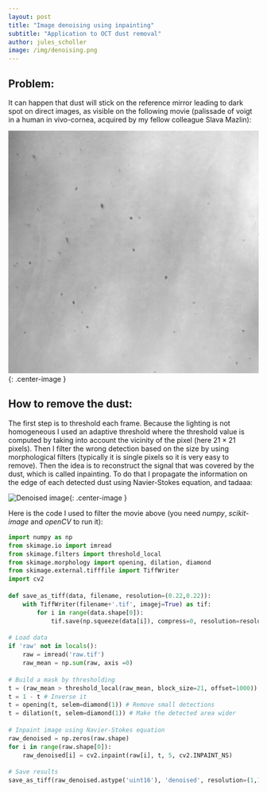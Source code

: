 ```yaml
---
layout: post
title: "Image denoising using inpainting"
subtitle: "Application to OCT dust removal"
author: jules_scholler
image: /img/denoising.png
---
```


## Problem:

It can happen that dust will stick on the reference mirror leading to dark spot on direct images, as visible on the following movie (palissade of voigt in a human in vivo-cornea, acquired by my fellow colleague Slava Mazlin):

![Raw image](../img/raw.gif){: .center-image }

## How to remove the dust:

The first step is to threshold each frame. Because the lighting is not homogeneous I used an adaptive threshold where the threshold value is computed by taking into account the vicinity of the pixel (here $21\times21$ pixels). Then I filter the wrong detection based on the size by using morphological filters (typically it is single pixels so it is very easy to remove). Then the idea is to reconstruct the signal that was covered by the dust, which is called inpainting. To do that I propagate the information on the edge of each detected dust using Navier-Stokes equation, and tadaaa:

![Denoised image](../img/denoised.gif){: .center-image }

Here is the code I used to filter the movie above (you need *numpy*, *scikit-image* and *openCV* to run it):

```python
import numpy as np
from skimage.io import imread
from skimage.filters import threshold_local
from skimage.morphology import opening, dilation, diamond
from skimage.external.tifffile import TiffWriter
import cv2

def save_as_tiff(data, filename, resolution=(0.22,0.22)):
    with TiffWriter(filename+'.tif', imagej=True) as tif:
        for i in range(data.shape[0]):
            tif.save(np.squeeze(data[i]), compress=0, resolution=resolution)

# Load data
if 'raw' not in locals():
    raw = imread('raw.tif')
    raw_mean = np.sum(raw, axis =0)
    
# Build a mask by thresholding
t = (raw_mean > threshold_local(raw_mean, block_size=21, offset=1000)).astype('uint8')
t = 1 - t # Inverse it
t = opening(t, selem=diamond(1)) # Remove small detections
t = dilation(t, selem=diamond(1)) # Make the detected area wider

# Inpaint image using Navier-Stokes equation
raw_denoised = np.zeros(raw.shape)
for i in range(raw.shape[0]):
    raw_denoised[i] = cv2.inpaint(raw[i], t, 5, cv2.INPAINT_NS)

# Save results
save_as_tiff(raw_denoised.astype('uint16'), 'denoised', resolution=(1,1))
```
